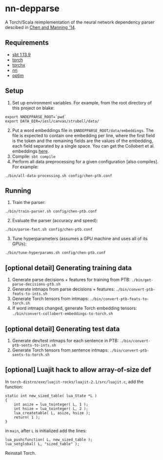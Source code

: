 nn-depparse
===========
A Torch/Scala reimplementation of the neural network dependency parser descibed in [Chen and Manning '14](http://cs.stanford.edu/people/danqi/papers/emnlp2014.pdf).

Requirements
------
- [sbt 1.13.9](http://www.scala-sbt.org/download.html)
- [torch](http://torch.ch/)
- [torchx](https://github.com/nicholas-leonard/torchx)
- [nn](https://github.com/torch/nn)
- [optim](https://github.com/torch/optim)

Setup
-----
1. Set up environment variables. For example, from the root directory of this project on blake:

  ```
  export NNDEPPARSE_ROOT=`pwd`
  export DATA_DIR=/iesl/canvas/strubell/data/
  ```

2. Put a word embeddings file in `$NNDEPPARSE_ROOT/data/embeddings`. The file is expected to contain one embedding per line,
 where the first field is the token and the remaining fields are the values of the embedding, each field separated by a single space.
 You can get the Collobert et al. embeddings [here](http://ronan.collobert.com/senna/download.html).
3. Compile: `sbt compile`
4. Perform all data preprocessing for a given configuration [also compiles]. For example:

  ```
  ./bin/all-data-processing.sh config/chen-ptb.conf
  ```

Running
----
1. Train the parser:

  ```
  ./bin/train-parser.sh config/chen-ptb.conf
  ```
  
2. Evaluate the parser (accuracy and speed):
 
  ```
  ./bin/parse-fast.sh config/chen-ptb.conf
  ```
  
3. Tune hyperparameters (assumes a GPU machine and uses all of its GPUs):

  ```
  ./bin/tune-hyperparams.sh config/chen-ptb.conf
  ```


[optional detail] Generating training data
-------------
1. Generate parse decisions + features for training from PTB: `./bin/get-parse-decisions-ptb.sh`
2. Generate intmaps from parse decisions + features: `./bin/convert-ptb-feats-to-ints.sh`
3. Generate Torch tensors from intmaps: `./bin/convert-ptb-feats-to-torch.sh`
4. If word intmaps changed, generate Torch embedding tensors: `./bin/convert-collobert-embeddings-to-torch.sh`

[optional detail] Generating test data
-----------
1. Generate dev/test intmaps for each sentence in PTB: `./bin/convert-ptb-sents-to-ints.sh`
2. Generate Torch tensors from sentence intmaps: `./bin/convert-ptb-sents-to-torch.sh`

[optional] Luajit hack to allow array-of-size def
-----
In `torch-distro/exe/luajit-rocks/luajit-2.1/src/luajit.c`, add the function:

    static int new_sized_table( lua_State *L )
    {
        int asize = lua_tointeger( L, 1 );
        int hsize = lua_tointeger( L, 2 );
        lua_createtable( L, asize, hsize );
        return( 1 );
    }

in `main`, after `L` is initialized add the lines:

    lua_pushcfunction( L, new_sized_table );
    lua_setglobal( L, "sized_table" );

Reinstall Torch.


